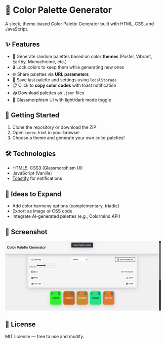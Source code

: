 # 🎨 Color Palette Generator

A sleek, theme-based Color Palette Generator built with HTML, CSS, and JavaScript.

## ✨ Features

- 🎨 Generate random palettes based on color **themes** (Pastel, Vibrant, Earthy, Monochrome, etc.)
- 🔒 Lock colors to keep them while generating new ones
- 🌐 Share palettes via **URL parameters**
- 💾 Save last palette and settings using `localStorage`
- 📋 Click to **copy color codes** with toast notification
- 📥 Download palettes as `.json` files
- 🌙 Glassmorphism UI with light/dark mode toggle

## 🚀 Getting Started

1. Clone the repository or download the ZIP
2. Open `index.html` in your browser
3. Choose a theme and generate your own color palettes!

## 🛠 Technologies

- HTML5, CSS3 (Glassmorphism UI)
- JavaScript (Vanilla)
- [Toastify](https://apvarun.github.io/toastify-js/) for notifications

## 🧠 Ideas to Expand

- Add color harmony options (complementary, triadic)
- Export as image or CSS code
- Integrate AI-generated palettes (e.g., Colormind API)

## 📸 Screenshot

![Color Palette Generator Screenshot](./ss/11.png)

## 📄 License

MIT License — free to use and modify.
